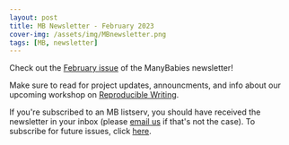 ```yaml
---
layout: post
title: MB Newsletter - February 2023
cover-img: /assets/img/MBnewsletter.png
tags: [MB, newsletter]
---
```


Check out the [February issue](https://mailchi.mp/4a88f080e1fd/mb-newsletter-feb2023) of the ManyBabies newsletter! 

Make sure to read for project updates, announcments, and info about our upcoming workshop on [Reproducible Writing](https://manybabies.github.io/workshops/).  

If you're subscribed to an MB listserv, you should have received the newsletter in your inbox (please [email us](mailto:manybabiesconsortium@gmail.com) if that's not the case). To subscribe for future issues, click [here](https://t.co/7zxifYO7qN?amp=1).
